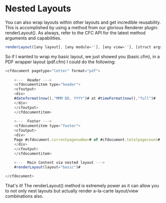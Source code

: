 # Nested Layouts

You can also wrap layouts within other layouts and get incredible reusability. This is accomplished by using a method from our glorious Renderer plugin: renderLayout(). As always, refer to the CFC API for the latest method arguments and capabilities.

```js
renderLayout([any layout], [any module=''], [any view=''], [struct args={}], [any viewModule=''], [boolean prePostExempt='false'])
```

So if I wanted to wrap my basic layout, we just showed you (basic.cfm), in a PDF wrapper layout (pdf.cfm) I could do the following:

```js
<cfdocument pagetype="letter" format="pdf">
	
	<---  Header --->
	<cfdocumentitem type="header">
	<cfoutput>
	<div>
	#dateformat(now(),"MMM DD, YYYY")# at #timeFormat(now(),"full")#
	</div>
	</cfoutput>
	</cfdocumentitem>
	
	<---  Footer --->
	<cfdocumentitem type="footer">
	<cfoutput>
	<div>
	Page #cfdocument.currentpagenumber# of #cfdocument.totalpagecount#
	</div>
	</cfoutput>
	</cfdocumentitem>
	
	<---  Main Content via nested layout --->
	#renderLayout(layout="basic")#

</cfdocument>
```

That's it! The renderLayout() method is extremely power as it can allow you to not only nest layouts but actually render a-la-carte layout/view combinations also.

